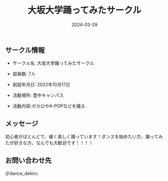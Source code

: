 ﻿---
title: '大坂大学踊ってみたサークル'
excerpt: ''
date: '2024-03-29'
iconImage: '/assets/default/icon.png'
coverImage: '/assets/default/cover.jpg'
ogImage:
  url: '/assets/default/cover.jpg'
tags:
  - 'サークル'
---

## サークル情報
- サークル名: 大坂大学踊ってみたサークル
- 部員数: 7人
- 創設年月日: 2022年10月17日
- 活動場所: 豊中キャンパス

- 活動内容:ボカロやA-POPなどを踊る

## メッセージ
初心者がほとんどで、緩く楽しく踊っています！ダンスを始めたい方、踊ってみたが好きな方、なんでも大歓迎です！！！！

## お問い合わせ先
＠dance_dekiru

